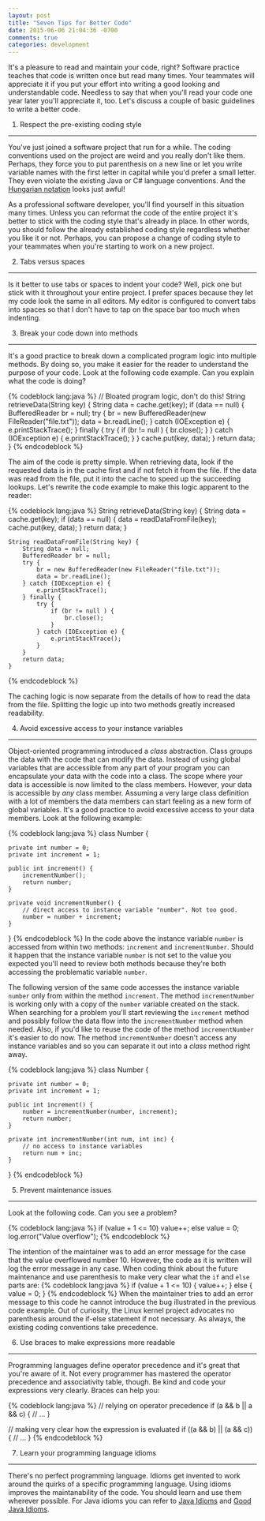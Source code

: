 ```yaml
---
layout: post
title: "Seven Tips for Better Code"
date: 2015-06-06 21:04:36 -0700
comments: true
categories: development
---
```

It's a pleasure to read and maintain your code, right? Software practice teaches that code is written once but read many times. Your teammates will appreciate it if you put your effort into writing a good looking and understandable code. Needless to say that when you'll read your code one year later you'll appreciate it, too. Let's discuss a couple of basic guidelines to write a better code.

<!-- more -->

1) Respect the pre-existing coding style
----------------------------------------
You've just joined a software project that run for a while. The coding conventions used on the project are weird and you really don't like them. Perhaps, they force you to put parenthesis on a new line or let you write variable names with the first letter in capital while you'd prefer a small letter. They even violate the existing Java or C# language conventions. And the [Hungarian notation](http://en.wikipedia.org/wiki/Hungarian_notation "Hungarian notation") looks just awful!

As a professional software developer, you'll find yourself in this situation many times. Unless you can reformat the code of the entire project it's better to stick with the coding style that's already in place. In other words, you should follow the already established coding style regardless whether  you like it or not. Perhaps, you can propose a change of coding style to your teammates when you're starting to work on a new project.

2) Tabs versus spaces
---------------------
Is it better to use tabs or spaces to indent your code? Well, pick one but stick with it throughout your entire project. I prefer spaces because they let my code look the same in all editors. My editor is configured to convert tabs into spaces so that I don't have to tap on the space bar too much when indenting.

3) Break your code down into methods
------------------------------------

It's a good practice to break down a complicated program logic into multiple methods. By doing so, you make it easier for the reader to understand the purpose of your code. Look at the following code example. Can you explain what the code is doing?

{% codeblock lang:java %}
    // Bloated program logic, don't do this!
    String retrieveData(String key) {
        String data = cache.get(key);
        if (data == null) {
            BufferedReader br = null;
            try {
                br = new BufferedReader(new FileReader("file.txt"));
                data = br.readLine();
            } catch (IOException e) {
                e.printStackTrace();
            } finally {
                try {
                    if (br != null ) {
                        br.close();
                    }
                } catch (IOException e) {
                    e.printStackTrace();
                }
            }
            cache.put(key, data);
        }
        return data;
    }
{% endcodeblock %}

The aim of the code is pretty simple. When retrieving data, look if the requested data is in the cache first and if not fetch it from the file. If the data was read from the file, put it into the cache to speed up the succeeding lookups. Let's rewrite the code example to make this logic apparent to the reader:

{% codeblock lang:java %}
    String retrieveData(String key) {
        String data = cache.get(key);
        if (data == null) {
            data = readDataFromFile(key);
            cache.put(key, data);
        }
        return data;
    }

    String readDataFromFile(String key) {
        String data = null;
        BufferedReader br = null;
        try {
            br = new BufferedReader(new FileReader("file.txt"));
            data = br.readLine();
        } catch (IOException e) {
            e.printStackTrace();
        } finally {
            try {
                if (br != null ) {
                    br.close();
                }
            } catch (IOException e) {
                e.printStackTrace();
            }
        }
        return data;
    }
{% endcodeblock %}

The caching logic is now separate from the details of how to read the data from the file. Splitting the logic up into two methods greatly increased readability.

4) Avoid excessive access to your instance variables
----------------------------------------------------

Object-oriented programming introduced a *class* abstraction. Class groups the data with the code that can modify the data. Instead of using global variables that are accessible from any part of your program you can encapsulate your data with the code into a class. The scope where your data is accessible is now limited to the class members. However, your data is accessible by *any* class member. Assuming a very large class definition with a lot of members the data members can start feeling as a new form of global variables. It's a good practice to avoid excessive access to your data members. Look at the following example:

{% codeblock lang:java %}
class Number {

    private int number = 0;
    private int increment = 1;

    public int increment() {
        incrementNumber();
        return number;
    }

    private void incrementNumber() {
        // direct access to instance variable "number". Not too good.
        number = number + increment;
    }
}
{% endcodeblock %}
In the code above the instance variable `number` is accessed from within two methods: `increment` and `incrementNumber`. Should it happen that the instance variable `number` is not set to the value you expected you'll need to review both methods because they're both accessing the problematic variable `number`.

The following version of the same code accesses the instance variable `number` only from within the method `increment`. The method `incrementNumber` is working only with a copy of the `number` variable created on the stack. When searching for a problem you'll start reviewing the `increment` method and possibly follow the data flow into the `incrementNumber` method when needed. Also, if you'd like to reuse the code of the method `incrementNumber` it's easier to do now. The method `incrementNumber` doesn't access any instance variables and so you can separate it out into a *class* method right away.

{% codeblock lang:java %}
class Number {

    private int number = 0;
    private int increment = 1;

    public int increment() {
        number = incrementNumber(number, increment);
        return number;
    }

    private int incrementNumber(int num, int inc) {
        // no access to instance variables
        return num + inc;
    }
}
{% endcodeblock %}

5) Prevent maintenance issues
-----------------------------
Look at the following code. Can you see a problem?

{% codeblock lang:java %}
    if (value + 1 <= 10)
        value++;
    else
        value = 0;
        log.error("Value overflow");
{% endcodeblock %}

The intention of the maintainer was to add an error message for the case that the value overflowed number 10. However, the code as it is written will log the error message in any case. When coding think about the future maintenance and use parenthesis to make very clear what the `if` and `else` parts are:
{% codeblock lang:java %}
    if (value + 1 <= 10) {
        value++;
    } else {
        value = 0;
    }
{% endcodeblock %}
When the maintainer tries to add an error message to this code he cannot introduce the bug illustrated in the previous code example. Out of curiosity, the Linux kernel project advocates no parenthesis around the if-else statement if not necessary. As always, the existing coding conventions take precedence.

6) Use braces to make expressions more readable
-----------------------------------------------
Programming languages define operator precedence and it's great that you're aware of it. Not every programmer has mastered the operator precedence and associativity table, though. Be kind and code your expressions very clearly. Braces can help you:

{% codeblock lang:java %}
// relying on operator precedence
if (a && b || a && c) {
    // ...
}

// making very clear how the expression is evaluated
if ((a && b) || (a && c)) {
    // ...
}
{% endcodeblock %}

7) Learn your programming language idioms
-----------------------------------------
There's no perfect programming language. Idioms get invented to work around the quirks of a specific programming language. Using idioms improves the maintanability of the code. You should learn and use them wherever possible. For Java idioms you can refer to [Java Idioms](http://c2.com/ppr/wiki/JavaIdioms/JavaIdioms.html "Java Idioms") and [Good Java Idioms](http://www.nayuki.io/page/good-java-idioms "Good Java Idioms").
